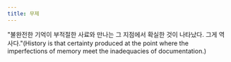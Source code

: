 ```yaml
---
title: 무제
---
```


"불완전한 기억이 부적절한 사료와 만나는 그 지점에서 확실한 것이 나타났다. 그게 역사다."(History is that certainty produced at the point where the imperfections of memory meet the inadequacies of documentation.)
